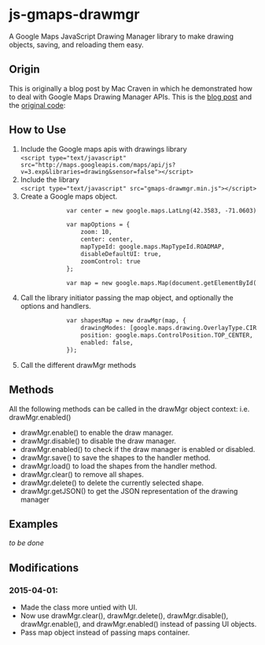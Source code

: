 # js-gmaps-drawmgr
A Google Maps JavaScript Drawing Manager library to make drawing objects, saving, and reloading them easy.

## Origin
This is originally a blog post by Mac Craven in which he demonstrated how to deal with Google Maps Drawing Manager APIs.
This is the [blog post] and the [original code]:

[blog post]: http://expertsoftwareengineer.com/how-to-save-overlay-shapes-with-v3-google-maps-api-using-googles-drawing-manager/
[original code]: http://expertsoftwareengineer.com/includes/google-maps/shape-save-demo-code.php

## How to Use
1. Include the Google maps apis with drawings library  
   ```<script type="text/javascript" src="http://maps.googleapis.com/maps/api/js?v=3.exp&libraries=drawing&sensor=false"></script>```
1. Include the library  
   ```<script type="text/javascript" src="gmaps-drawmgr.min.js"></script>```
1. Create a Google maps object.  
   ```html
                var center = new google.maps.LatLng(42.3583, -71.0603);

                var mapOptions = {
                    zoom: 10,
                    center: center,
                    mapTypeId: google.maps.MapTypeId.ROADMAP,
                    disableDefaultUI: true,
                    zoomControl: true
                };

                var map = new google.maps.Map(document.getElementById("map"), mapOptions);
   ```
1. Call the library initiator passing the map object, and optionally the options and handlers.  
   ```html
                var shapesMap = new drawMgr(map, {
                    drawingModes: [google.maps.drawing.OverlayType.CIRCLE, google.maps.drawing.OverlayType.RECTANGLE, google.maps.drawing.OverlayType.POLYGON],
                    position: google.maps.ControlPosition.TOP_CENTER,
                    enabled: false,
                });
   ```
1. Call the different drawMgr methods

## Methods
All the following methods can be called in the drawMgr object context: i.e. drawMgr.enabled()
* drawMgr.enable() to enable the draw manager.
* drawMgr.disable() to disable the draw manager.
* drawMgr.enabled() to check if the draw manager is enabled or disabled.
* drawMgr.save() to save the shapes to the handler method.
* drawMgr.load() to load the shapes from the handler method.
* drawMgr.clear() to remove all shapes.
* drawMgr.delete() to delete the currently selected shape.
* drawMgr.getJSON() to get the JSON representation of the drawing manager

## Examples
*to be done*

## Modifications
### 2015-04-01:
 * Made the class more untied with UI.
 * Now use drawMgr.clear(), drawMgr.delete(), drawMgr.disable(), drawMgr.enable(), and drawMgr.enabled() instead of passing UI objects.
 * Pass map object instead of passing maps container.